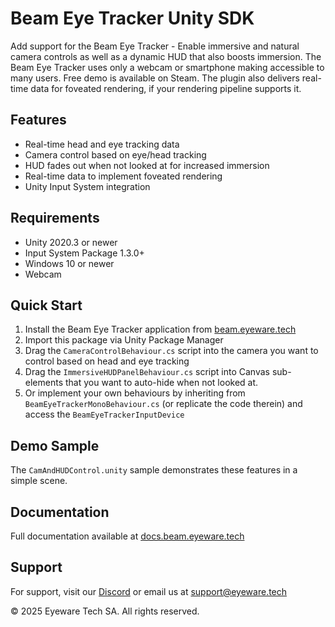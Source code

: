 # Beam Eye Tracker Unity SDK

Add support for the Beam Eye Tracker - Enable immersive and natural camera controls as well as a dynamic HUD that also boosts immersion. The Beam Eye Tracker uses only a webcam or smartphone making accessible to many users. Free demo is available on Steam. The plugin also delivers real-time data for foveated rendering, if your rendering pipeline supports it.

## Features
- Real-time head and eye tracking data
- Camera control based on eye/head tracking
- HUD fades out when not looked at for increased immersion
- Real-time data to implement foveated rendering
- Unity Input System integration

## Requirements
- Unity 2020.3 or newer
- Input System Package 1.3.0+
- Windows 10 or newer
- Webcam

## Quick Start

1. Install the Beam Eye Tracker application from [beam.eyeware.tech](https://beam.eyeware.tech)
2. Import this package via Unity Package Manager
3. Drag the `CameraControlBehaviour.cs` script into the camera you want to control based on head and eye tracking
4. Drag the `ImmersiveHUDPanelBehaviour.cs` script into Canvas sub-elements that you want to auto-hide when not looked at.
5. Or implement your own behaviours by inheriting from `BeamEyeTrackerMonoBehaviour.cs` (or replicate the code therein) and access the `BeamEyeTrackerInputDevice`

## Demo Sample

The `CamAndHUDControl.unity` sample demonstrates these features in a simple scene.

## Documentation
Full documentation available at [docs.beam.eyeware.tech](https://docs.beam.eyeware.tech)

## Support
For support, visit our [Discord](https://discord.gg/dqm2KbFWJd) or email us at support@eyeware.tech

© 2025 Eyeware Tech SA. All rights reserved.
